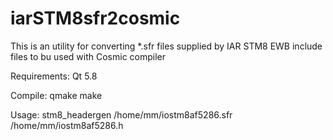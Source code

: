 # iarSTM8sfr2cosmic
This is an utility for converting *.sfr files supplied by IAR STM8 EWB include files to bu used with Cosmic compiler

Requirements: 
Qt 5.8

Compile: 
qmake 
make

Usage:
stm8_headergen /home/mm/iostm8af5286.sfr /home/mm/iostm8af5286.h
